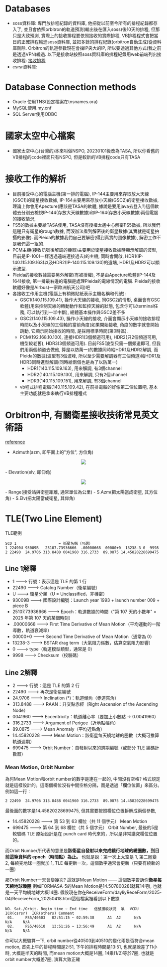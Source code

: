 # Databases
  - soss資料庫: 專門放排程紀錄的資料庫, 他把從以前至今所有的排程紀錄都存入了, 並且會依照orbitron的軌道預測(輸出後在匯入soss)後10天的排程, 但那只是大致預測, 實際上的接收排程要依照接收的實際排程, VB排程程式會把當日的正確排程輸進soss資料庫, 並把多餘的排程紀錄(orbitron自動生成)從資料庫刪除. Orbitron的軌道參數現在會擋IP央大的IP, 所以要透過其他方式(我之前是透過VPN)繞過.  以下是接收站按照soss資料庫的排程紀錄用web前端列出接收排程: [接收排程](http://140.115.109.136/Web/Schedule/Default.aspx)
  - csrsr資料庫:

# Database Connection methods
  - Oracle 使用TNS(設定檔案在tnsnames.ora)
  - MySQL使用.my.cnf
  - SQL Server使用ODBC

# 國家太空中心檔案
  - 國家太空中心(台灣的)本來叫做NSPO, 20230101後改為TASA, 所以你看舊的VB排程的code裡面只有NSPO, 但是較新的VB排程code只有TASA

# 接收工作的解析
  - 目前接受中心的電腦主機(第一排的電腦), IP-144主要用來存取放大天線(GSC1)的衛星接收數據, IP-164主要用來存放小天線(GSC2)的衛星接收數據, 理論上你會用Apecture(應該是TASA的軟體, 據說是要用java去登入?)這個軟體去分別去檢視IP-144(存放大天線數據)和IP-164(存放小天線數據)兩個電腦的接收情況, 
  - FS5的數據主要給TASA使用, TASA沒有授權太遙中心解密FS5數據, 所以我們這邊只有衛星的rough數據, 而沒辦法看到解密後的衛星數據(其實就是衛星拍攝的影像). 而Pleida的數據我們自己要解密(得到真實的圖像數據), 解密工作不是我們這一組的.
  - PCM主機(接收訊號後解調的機器)主要用於衛星接收數據時顯示解調的波型, 目前是IP-100(一樣透過遠端連接過去)的主機, 同時會開啟, HDR1(IP-140.115.109.163)以及HDR2(IP-140.115.109.130)的遠端, HDR1及HDR2可以顯示波型.
  - Pleida的接收數據需要另外解密(有被授權), 不是由Apecture軟體(IP-144及164)接收, 第一排最右邊的電腦是處理Pleida的電線情況的電腦. Pleida的接收軟體好像是Airbus(一家歐洲航天公司)吧
  - 各接收工作用主機(電腦上有稍微貼紙表示主機名稱和代號): 
    - GSC1(140.115.109.41), 操作大天線的接收, 同GSC2的情形, 桌面會有GSC軟體(用來控制天線的轉動動作和監控天線的狀態, 包含你可以terminal任務, 可以執行到一半中斷), 總體基本操作與GSC2差不多
    - GSC2(140.115.109.43), 操作小天線的接收, 介面會顯示小天線的接收排程時間以及小天線的三個軸的當前角度(如果開始接收, 角度的數字就會開始跳動, 它顯示開始接收的時間, 是採用標準時間(第0時區). 
    - PCM(192.168.10.100), 連接HDR1(3個頻道可用), HDR2(只2個頻道可用, 機型較老舊), HDR3(3個頻道可用).   目前FS5(波型只需一個頻道即可, 但我們用兩個頻道去做他, 算是以防萬一)的數據同時給HDR1及HDR2解調, 而Pleida的數據(波型有3個波峰, 所以至少需要解調器有三個頻道)給HDR1及HDR3同時進型解調(同時給兩個也是為了以防萬一)
      - HDR1(140.115.109.163), 用來解調, 有3個channel
      - HDR2(140.115.109.130), 用來解調, 只有2個channel
      - HDR3(140.115.109.151), 用來解調, 有3個channel
    - vb程式排程電腦(140.115.109.42), 在前排電腦的好像第二個位置吧, 基本主要功能就是拿來執行VB排程程式


# Orbitron中, 有關衛星接收技術常見英文術語 
  [reference](https://tieba.baidu.com/p/771066249)
  - Azimuth(azm, 即平面上的"方位", 方位角)
<p align="center">
  <img src="Azimuth.png"/>
</p>
  - Elevation(elv, 即仰角)
<p align="center">
  <img src="Example-of-an-Elevation-mask-along-the-azimuth.png"/>
</p>
  - Range(接受站與衛星距離, 通常單位為公里)
  - S.Azm(把太陽當成衛星, 其方位角)
  - S.Elv(把太陽當成衛星, 其仰角)

# TLE(Two Line Element)
TLE範例
```
SCD 1                   ← 衛星名稱（可選）
1 22490U 93009B   25107.73936666  .00000668  00000+0  13238-3 0  9998
2 22490  24.9706 313.8488 0041960 316.2733  89.0875 14.45820228699475
```
## Line 1解釋
  - 1  --->	行號：表示這是 TLE 的第 1 行
  - 22490 ---> Catalog Number（衛星編號）
  - U ---> 衛星分類（U = Unclassified，非機密）
  - 93009B ---> 國際設計編號：Launch year 1993 + launch number 009 + piece B
  - 25107.73936666 ---> Epoch：軌道數據的時間（"第 107 天的小數年" = 2025 年第 107 天的某個時刻）
  - .00000668 ---> First Time Derivative of Mean Motion（平均運動的一階導數，軌道衰減率）
  - 00000+0	---> Second Time Derivative of Mean Motion（通常為 0）
  - 13238-3	---> BSTAR drag term（大氣阻力係數，估算空氣阻力影響）
  - 0 ---> type（軌道模型類型，通常是 0）
  - 9998 ---> Checksum（校驗碼）
## Line 2解釋
  - 2 ---> 行號：這是 TLE 的第 2 行
  - 22490 ---> 再次是衛星編號
  - 24.9706	---> Inclination (°)：軌道傾角（赤道夾角）
  - 313.8488 ---> RAAN：升交點赤經（Right Ascension of the Ascending Node）
  - 0041960	---> Eccentricity：軌道離心率（要加上小數點 → 0.0041960）
  - 316.2733 ---> Argument of Perigee（近地點幅角）
  - 89.0875	---> Mean Anomaly（平均近點角）
  - 14.45820228	---> Mean Motion：該衛星每天繞地球的圈數（大概可推算軌道週期）
  - 699475 ---> Orbit Number：自發射以來的週期編號（或部分 TLE 編碼計數器）
### Mean Motion, Orbit Number
  為何Mean Motion和orbit number的數字是連在一起的, 中間沒有空格? 格式規定就是這樣設計的。這兩個欄位沒有中間空格分隔，而是透過「欄位位置」來區分。
  例如這一行：
```
2 22490  24.9706 313.8488 0041960 316.2733  89.0875 14.45820228699475
```
  最後面的數字是14.45820228699475, 但其實要按照欄位位置拆解成兩個參數, 
  - 14.45820228	---> 第 53 到 63 欄位（共 11 個字元）	Mean Motion
  - 699475 ---> 第 64 到 68 欄位（共 5 個字元）	Orbit Number, 最後的5是較驗碼
  TLE 原始設計是在 punch card 時代來的，所以是非常講究欄位位置的。

  而Orbit Number所代表的意思是**該衛星自發射以來完成繞行地球的總圈數，到目前這筆資料的 epoch（時間點）為止。** 也就是說：第一次上太空是 1, 第二圈變 2, 每繞完地球一圈就加 1, TLE 每更新一次，這個數字通常會更新（只要有繞新的一圈）

  那Orbit Number一天會變幾次? 這就是Mean Motion —— 這個數字告訴你**衛星每天繞地球幾圈**
  例如FORMASA-5的Mean Motion是14.50780028(就算14吧), 也就是一天平均繞地球大概14圈. 假設現在你在ReceiveForm/dayliyReceForm/2025-04/ReceiveForm_20250418.html這個檔案裡看到以下數據
```
NO.	Sat./Orbit.	Begin time ~ End time	信號接收狀況	QL	VCDU	ICR(csrsr)	ICR(others)	Comment
 01.	 FS5/40503	 02:51:15 ~ 02:59:38	  A1  A2	  N/A	 	  N/A	  N/A	 
 02.	 FS5/40510	 13:51:26 ~ 13:56:49	  A1  A2	  N/A	 	  N/A	  N/A	
``` 
  你可以大概驗算一下, orbit number從40503到40510的變化兩是否符合mean motion, 首先上午的排程時間是2:51, 下午的排程時間是13:51, 也就是說差了11小時, 大概是半天的時間, 而mean motion大概是14圈, 14乘(1/2)等於7圈, 也就是orbit number大概差7圈, 演算大致正確



